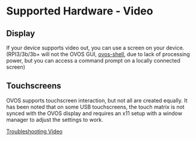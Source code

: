 # Supported Hardware - Video

## Display

If your device supports video out, you can use a screen on your device. (RPI3/3b/3b+ will not the OVOS GUI, [ovos-shell](https://github.com/OpenVoiceOS/ovos-shell), due to lack of processing power, but you can access a command prompt on a locally connected screen)

## Touchscreens

OVOS supports touchscreen interaction, but not all are created equally.  It has been noted that on some USB touchscreens, the touch matrix is not synced with the OVOS display and requires an x11 setup with a window manager to adjust the settings to work.

[Troubleshooting Video](999-not-implemented)

